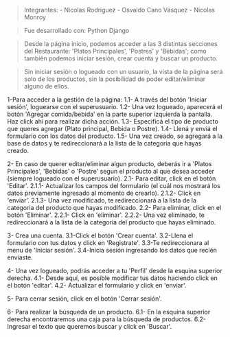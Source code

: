 > Integrantes:
    - Nicolas Rodriguez
    - Osvaldo Cano Vásquez
    - Nicolas Monroy

> Fue desarrollado con:
Python
Django


> Desde la página inicio, podemos acceder a las 3 distintas secciones del Restaurante: 'Platos Principales', 'Postres' y 'Bebidas'; como también podemos iniciar sesión, crear cuenta y buscar un producto.

> Sin iniciar sesión o logueado con un usuario, la vista de la página será solo de los productos, sin la posibilidad de poder editar/eliminar alguno de ellos.


1-Para acceder a la gestión de la página:
    1.1- A través del botón 'Iniciar sesión', loguearse con el superusuario.
    1.2- Una vez logueado, aparecerá el botón 'Agregar comida/bebida' en la parte superior izquierda la pantalla. Haz click ahí para realizar dicha acción.
    1.3- Especificá el tipo de producto que queres agregar (Plato principal, Bebida o Postre).
    1.4- Llená y enviá el formulario con los datos del producto.
    1.5- Una vez creado, se agregará a la base de datos y te redireccionará a la lista de la categoria que hayas creado.

2- En caso de querer editar/eliminar algun producto, deberás ir a 'Platos Principales', 'Bebidas' o 'Postre' segun el producto al que desea acceder (siempre logueado con el superusuario).
    2.1- Para editar, click en el botón 'Editar'.
        2.1.1- Actualizar los campos del formulario (el cuál nos mostrará los datos previamente ingresado al momento de crearlo).
        2.1.2- Click en 'enviar'.
        2.1.3- Una vez modificado, te redireccionará a la lista de la categoria del producto que hayas modificado.
    2.2- Para eliminar, click en el botón 'Eliminar'.
        2.2.1- Click en 'eliminar'.
        2.2.2- Una vez eliminado, te redireccionará a la lista de la categoria del producto que hayas eliminado.

3- Crea una cuenta.
    3.1-Click el botón 'Crear cuenta'.
    3.2-Llena el formulario con tus datos y click en 'Registrate'.
    3.3-Te redireccionara al menu de 'Iniciar sesión'.
    3.4-Inicia sesión ingresando los datos que recién enviaste.

4- Una vez logueado, podrás acceder a tu 'Perfil' desde la esquina superior derecha.
    4.1- Desde aquí, es posible modificar tus datos haciendo click en el botón 'editar'.
    4.2- Actualizar el formulario y click en 'enviar'.

5- Para cerrar sesión, click en el botón 'Cerrar sesión'.

6- Para realizar la búsqueda de un producto.
    6.1- En la esquina superior derecha encontraremos una caja para la búsqueda de productos.
    6.2- Ingresar el texto que queremos buscar y click en 'Buscar'.






<!-- > En la barra superior encontrarás los botones de 'Platos principales', 'Bebidas' , 'Postres' y 'Agregar comida/bebida'.
En cada uno de ellos se encontrará un listado de lo enunciado en su respectivo botón.
Cada elemento cuenta con su respectiva descripción, precio, imagen y si es apto/no apto para celiacos.

> En el botón de 'Agregar comida/bebida' se prodrá crear un plato principal, una bebida o un postre definiendo sus parametros. 
> Una vez creado se agregará a la base de datos y te redireccionará a la lista de la categoria que hayas creado.

> En el botón de 'Buscar' se podrá introducir un texto que se incluya en cualquiera de los 3 menus y te direccionará al producto solicitado. -->
